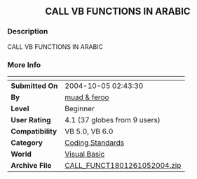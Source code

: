 ﻿<div align="center">

## CALL VB FUNCTIONS IN ARABIC


</div>

### Description

CALL VB FUNCTIONS IN ARABIC
 
### More Info
 


<span>             |<span>
---                |---
**Submitted On**   |2004-10-05 02:43:30
**By**             |[muad &amp; feroo](https://github.com/Planet-Source-Code/PSCIndex/blob/master/ByAuthor/muad-amp-feroo.md)
**Level**          |Beginner
**User Rating**    |4.1 (37 globes from 9 users)
**Compatibility**  |VB 5\.0, VB 6\.0
**Category**       |[Coding Standards](https://github.com/Planet-Source-Code/PSCIndex/blob/master/ByCategory/coding-standards__1-43.md)
**World**          |[Visual Basic](https://github.com/Planet-Source-Code/PSCIndex/blob/master/ByWorld/visual-basic.md)
**Archive File**   |[CALL\_FUNCT1801261052004\.zip](https://github.com/Planet-Source-Code/muad-amp-feroo-call-vb-functions-in-arabic__1-56545/archive/master.zip)








